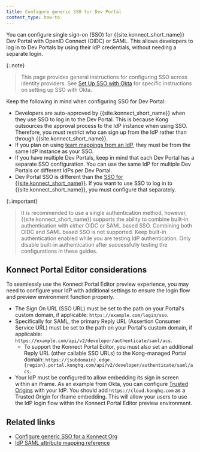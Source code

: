 ```yaml
---
title: Configure generic SSO for Dev Portal
content_type: how-to
---
```


You can configure single sign-on (SSO) for {{site.konnect_short_name}} Dev Portal with OpenID Connect (OIDC) or SAML.
This allows developers to log in to Dev Portals by using their IdP credentials, without needing a separate login.

{:.note}
> This page provides general instructions for configuring SSO across identity providers.
See [Set Up SSO with Okta](/dev-portal/access-and-approval/sso/) for specific instructions on setting up SSO with Okta.

Keep the following in mind when configuring SSO for Dev Portal:

* Developers are auto-approved by {{site.konnect_short_name}} when they use SSO to log in to the Dev Portal.
This is because Kong outsources the approval process to the IdP instance when using SSO. Therefore, you must restrict
who can sign up from the IdP rather than through {{site.konnect_short_name}}.
* If you plan on using [team mappings from an IdP](/dev-portal/access-and-approval/add-teams),
they must be from the same IdP instance as your SSO.
* If you have multiple Dev Portals, keep in mind that each Dev Portal has a separate SSO configuration.
You can use the same IdP for multiple Dev Portals or different IdPs per Dev Portal.
* Dev Portal SSO is different than the [SSO for {{site.konnect_short_name}}](/konnect/org-management/oidc-idp).
If you want to use SSO to log in to {{site.konnect_short_name}}, you must configure that separately.

{:.important}
> It is recommended to use a single authentication method, however, {{site.konnect_short_name}} supports the ability to
combine built-in authentication with _either_ OIDC or SAML based SSO. Combining both OIDC and SAML based SSO is not supported.
Keep built-in authentication enabled while you are testing IdP authentication. Only disable built-in authentication after
successfully testing the configurations in these guides.

<!-- TODO fix include
include_cached /md/konnect/generic-sso.md desc='Dev Portal' %}
-->

## Konnect Portal Editor considerations

To seamlessly use the Konnect Portal Editor preview experience, you may need to configure your IdP with additional settings to ensure the login flow and preview environment function properly.

* The Sign On URL (SSO URL) must be set to the path on your Portal's custom domain, if applicable: `https://example.com/login/sso`.
* Specifically for SAML, the primary Reply URL (Assertion Consumer Service URL) must be set to the path on your Portal's custom domain, if applicable: `https://example.com/api/v2/developer/authenticate/saml/acs`.
  * To support the Konnect Portal Editor, you must also set an additional Reply URL (other callable SSO URLs) to the Kong-managed Portal domain: `https://{subdomain}.edge.{region}.portal.konghq.com/api/v2/developer/authenticate/saml/acs`.
* Your IdP must be configured to allow embedding its sign in screen within an iframe. As an example from Okta, you can configure [Trusted Origins](https://help.okta.com/en-us/content/topics/api/trusted-origins-iframe.htm) with your IdP. You should add `https://cloud.konghq.com` as a Trusted Origin for iframe embedding. This will allow your users to use the IdP login flow within the Konnect Portal Editor preview environment.

## Related links

* [Configure generic SSO for a Konnect Org](/konnect/org-management/sso/)
* [IdP SAML attribute mapping reference](/konnect/reference/saml-idp-mappings/)

